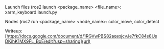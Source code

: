 Launch files (ros2 launch <package_name> <file_name>:
xarm_keyboard.launch.py

Nodes (ros2 run <package_name> <node_name>: color_move, color_detect

Writeup: [https://docs.google.com/document/d/1RGVwPBS82aqexjcvJe7fkC84s8UsDKihK1MX9FL_BoE/edit?usp=sharing](url)
